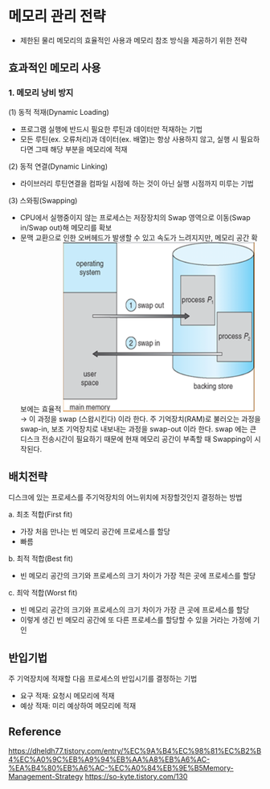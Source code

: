 # 메모리 관리 전략

- 제한된 물리 메모리의 효율적인 사용과 메모리 참조 방식을 제공하기 위한 전략

## 효과적인 메모리 사용

### 1. 메모리 낭비 방지

(1) 동적 적재(Dynamic Loading)

- 프로그램 실행에 반드시 필요한 루틴과 데이터만 적재하는 기법
- 모든 루틴(ex. 오류처리)과 데이터(ex. 배열)는 항상 사용하지 않고, 실행 시 필요하다면 그때 해당 부분을 메모리에 적재

(2) 동적 연결(Dynamic Linking)

- 라이브러리 루틴연결을 컴파일 시점에 하는 것이 아닌 실행 시점까지 미루는 기법

(3) 스와핑(Swapping)

- CPU에서 실행중이지 않는 프로세스는 저장장치의 Swap 영역으로 이동(Swap in/Swap out)해 메모리를 확보
- 문맥 교환으로 인한 오버헤드가 발생할 수 있고 속도가 느려지지만, 메모리 공간 확보에는 효율적
  ![alt text](image.png)
  → 이 과정을 swap (스왑시킨다) 이라 한다. 주 기억장치(RAM)로 불러오는 과정을 swap-in, 보조 기억장치로 내보내는 과정을 swap-out 이라 한다. swap 에는 큰 디스크 전송시간이 필요하기 때문에 현재 메모리 공간이 부족할 때 Swapping이 시작된다.

## 배치전략

디스크에 있는 프로세스를 주기억장치의 어느위치에 저장할것인지 결정하는 방법

a. 최초 적합(First fit)

- 가장 처음 만나는 빈 메모리 공간에 프로세스를 할당
- 빠름

b. 최적 적합(Best fit)

- 빈 메모리 공간의 크기와 프로세스의 크기 차이가 가장 적은 곳에 프로세스를 할당

c. 최악 적합(Worst fit)

- 빈 메모리 공간의 크기와 프로세스의 크기 차이가 가장 큰 곳에 프로세스를 할당
- 이렇게 생긴 빈 메모리 공간에 또 다른 프로세스를 할당할 수 있을 거라는 가정에 기인

## 반입기법

주 기억장치에 적재할 다음 프로세스의 반입시기를 결정하는 기법

- 요구 적재: 요청시 메모리에 적재
- 예상 적재: 미리 예상하여 메모리에 적재

## Reference

https://dheldh77.tistory.com/entry/%EC%9A%B4%EC%98%81%EC%B2%B4%EC%A0%9C%EB%A9%94%EB%AA%A8%EB%A6%AC-%EA%B4%80%EB%A6%AC-%EC%A0%84%EB%9E%B5Memory-Management-Strategy
https://so-kyte.tistory.com/130
